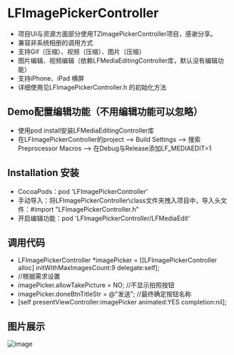 # LFImagePickerController

* 项目UI与资源方面部分使用TZImagePickerController项目，感谢分享。
* 兼容非系统相册的调用方式
* 支持Gif（压缩）、视频（压缩）、图片（压缩）
* 图片编辑、视频编辑（依赖LFMediaEditingController库，默认没有编辑功能）
* 支持iPhone、iPad 横屏
* 详细使用见LFImagePickerController.h 的初始化方法

## Demo配置编辑功能（不用编辑功能可以忽略）
* 使用pod install安装LFMediaEditingController库
* 在LFImagePickerController的project --> Build Settings --> 搜索Preprocessor Macros --> 在Debug与Release添加LF_MEDIAEDIT=1

## Installation 安装

* CocoaPods：pod 'LFImagePickerController'
* 手动导入：将LFImagePickerController\class文件夹拽入项目中，导入头文件：#import "LFImagePickerController.h"
* 开启编辑功能：pod 'LFImagePickerController/LFMediaEdit'

## 调用代码

* LFImagePickerController *imagePicker = [[LFImagePickerController alloc] initWithMaxImagesCount:9 delegate:self];
* //根据需求设置
* imagePicker.allowTakePicture = NO;  //不显示拍照按钮
* imagePicker.doneBtnTitleStr = @"发送"; //最终确定按钮名称
* [self presentViewController:imagePicker animated:YES completion:nil];

## 图片展示

![image](https://github.com/lincf0912/LFImagePickerController/blob/master/ScreenShots/screenshot.gif)
